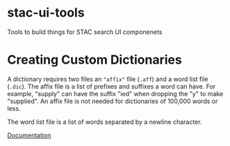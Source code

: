 # stac-ui-tools
Tools to build things for STAC search UI componenets

# Creating Custom Dictionaries

A dictionary requires two files an `"affix"` file (`.aff`) and a word list file (`.dic`).  The affix file is a list of 
prefixes and suffixes a word can have.  For example, "supply" can have the suffix "ied" when dropping the "y" to make "supplied".
An affix file is not needed for dictionaries of 100,000 words or less.

The word list file is a list of words separated by a newline character.

[Documentation](https://manpages.ubuntu.com/manpages/focal/man5/hunspell.5.html)